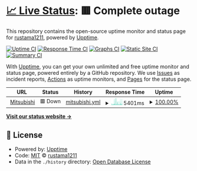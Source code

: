 # [📈 Live Status](https://rustama1211.github.io/up): <!--live status--> **🟥 Complete outage**

This repository contains the open-source uptime monitor and status page for [rustama1211](https://rustama1211.github.io/up), powered by [Upptime](https://github.com/upptime/upptime).

[![Uptime CI](https://github.com/rustama1211/up/workflows/Uptime%20CI/badge.svg)](https://github.com/rustama1211/up/actions?query=workflow%3A%22Uptime+CI%22)
[![Response Time CI](https://github.com/rustama1211/up/workflows/Response%20Time%20CI/badge.svg)](https://github.com/rustama1211/up/actions?query=workflow%3A%22Response+Time+CI%22)
[![Graphs CI](https://github.com/rustama1211/up/workflows/Graphs%20CI/badge.svg)](https://github.com/rustama1211/up/actions?query=workflow%3A%22Graphs+CI%22)
[![Static Site CI](https://github.com/rustama1211/up/workflows/Static%20Site%20CI/badge.svg)](https://github.com/rustama1211/up/actions?query=workflow%3A%22Static+Site+CI%22)
[![Summary CI](https://github.com/rustama1211/up/workflows/Summary%20CI/badge.svg)](https://github.com/rustama1211/up/actions?query=workflow%3A%22Summary+CI%22)

With [Upptime](https://upptime.js.org), you can get your own unlimited and free uptime monitor and status page, powered entirely by a GitHub repository. We use [Issues](https://github.com/rustama1211/up/issues) as incident reports, [Actions](https://github.com/rustama1211/up/actions) as uptime monitors, and [Pages](https://rustama1211.github.io/up) for the status page.

<!--start: status pages-->
<!-- This summary is generated by Upptime (https://github.com/upptime/upptime) -->
<!-- Do not edit this manually, your changes will be overwritten -->
<!-- prettier-ignore -->
| URL | Status | History | Response Time | Uptime |
| --- | ------ | ------- | ------------- | ------ |
| <img alt="" src="https://icons.duckduckgo.com/ip3/mitsubishimotorsid-mobileapp.com.ico" height="13"> [Mitsubishi](https://mitsubishimotorsid-mobileapp.com/app/login) | 🟥 Down | [mitsubishi.yml](https://github.com/rustama1211/up/commits/HEAD/history/mitsubishi.yml) | <details><summary><img alt="Response time graph" src="./graphs/mitsubishi/response-time-week.png" height="20"> 5401ms</summary><br><a href="https://statuses.otesuto.com/history/mitsubishi"><img alt="Response time 3849" src="https://img.shields.io/endpoint?url=https%3A%2F%2Fraw.githubusercontent.com%2Frustama1211%2Fup%2FHEAD%2Fapi%2Fmitsubishi%2Fresponse-time.json"></a><br><a href="https://statuses.otesuto.com/history/mitsubishi"><img alt="24-hour response time 9529" src="https://img.shields.io/endpoint?url=https%3A%2F%2Fraw.githubusercontent.com%2Frustama1211%2Fup%2FHEAD%2Fapi%2Fmitsubishi%2Fresponse-time-day.json"></a><br><a href="https://statuses.otesuto.com/history/mitsubishi"><img alt="7-day response time 5401" src="https://img.shields.io/endpoint?url=https%3A%2F%2Fraw.githubusercontent.com%2Frustama1211%2Fup%2FHEAD%2Fapi%2Fmitsubishi%2Fresponse-time-week.json"></a><br><a href="https://statuses.otesuto.com/history/mitsubishi"><img alt="30-day response time 5541" src="https://img.shields.io/endpoint?url=https%3A%2F%2Fraw.githubusercontent.com%2Frustama1211%2Fup%2FHEAD%2Fapi%2Fmitsubishi%2Fresponse-time-month.json"></a><br><a href="https://statuses.otesuto.com/history/mitsubishi"><img alt="1-year response time 3911" src="https://img.shields.io/endpoint?url=https%3A%2F%2Fraw.githubusercontent.com%2Frustama1211%2Fup%2FHEAD%2Fapi%2Fmitsubishi%2Fresponse-time-year.json"></a></details> | <details><summary><a href="https://statuses.otesuto.com/history/mitsubishi">100.00%</a></summary><a href="https://statuses.otesuto.com/history/mitsubishi"><img alt="All-time uptime 99.69%" src="https://img.shields.io/endpoint?url=https%3A%2F%2Fraw.githubusercontent.com%2Frustama1211%2Fup%2FHEAD%2Fapi%2Fmitsubishi%2Fuptime.json"></a><br><a href="https://statuses.otesuto.com/history/mitsubishi"><img alt="24-hour uptime 100.00%" src="https://img.shields.io/endpoint?url=https%3A%2F%2Fraw.githubusercontent.com%2Frustama1211%2Fup%2FHEAD%2Fapi%2Fmitsubishi%2Fuptime-day.json"></a><br><a href="https://statuses.otesuto.com/history/mitsubishi"><img alt="7-day uptime 100.00%" src="https://img.shields.io/endpoint?url=https%3A%2F%2Fraw.githubusercontent.com%2Frustama1211%2Fup%2FHEAD%2Fapi%2Fmitsubishi%2Fuptime-week.json"></a><br><a href="https://statuses.otesuto.com/history/mitsubishi"><img alt="30-day uptime 95.24%" src="https://img.shields.io/endpoint?url=https%3A%2F%2Fraw.githubusercontent.com%2Frustama1211%2Fup%2FHEAD%2Fapi%2Fmitsubishi%2Fuptime-month.json"></a><br><a href="https://statuses.otesuto.com/history/mitsubishi"><img alt="1-year uptime 99.59%" src="https://img.shields.io/endpoint?url=https%3A%2F%2Fraw.githubusercontent.com%2Frustama1211%2Fup%2FHEAD%2Fapi%2Fmitsubishi%2Fuptime-year.json"></a></details>

<!--end: status pages-->

[**Visit our status website →**](https://rustama1211.github.io/up)

## 📄 License

- Powered by: [Upptime](https://github.com/upptime/upptime)
- Code: [MIT](./LICENSE) © [rustama1211](https://rustama1211.github.io/up)
- Data in the `./history` directory: [Open Database License](https://opendatacommons.org/licenses/odbl/1-0/)
